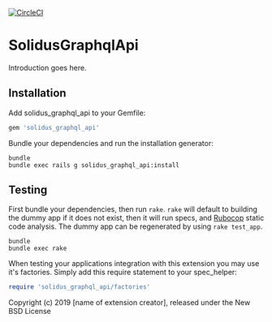 [![CircleCI](https://circleci.com/gh/nebulab/solidus_graphql_api-1.svg?style=svg)](https://circleci.com/gh/nebulab/solidus_graphql_api-1)

SolidusGraphqlApi
=================

Introduction goes here.

Installation
------------

Add solidus_graphql_api to your Gemfile:

```ruby
gem 'solidus_graphql_api'
```

Bundle your dependencies and run the installation generator:

```shell
bundle
bundle exec rails g solidus_graphql_api:install
```

Testing
-------

First bundle your dependencies, then run `rake`. `rake` will default to building the dummy app if it does not exist, then it will run specs, and [Rubocop](https://github.com/bbatsov/rubocop) static code analysis. The dummy app can be regenerated by using `rake test_app`.

```shell
bundle
bundle exec rake
```

When testing your applications integration with this extension you may use it's factories.
Simply add this require statement to your spec_helper:

```ruby
require 'solidus_graphql_api/factories'
```

Copyright (c) 2019 [name of extension creator], released under the New BSD License
